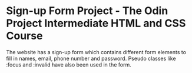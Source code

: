 # Sign-up Form Project - The Odin Project Intermediate HTML and CSS Course
The website has a sign-up form which contains different form elements to fill in names, email, phone number and password. Pseudo classes like :focus and :invalid have also been used in the form. 
